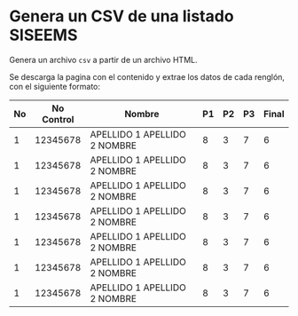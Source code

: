 # Genera un CSV de una listado SISEEMS

Genera un archivo `csv` a partir de un archivo HTML.

Se descarga la pagina con el contenido y extrae los datos de cada renglón, con el siguiente formato:

|No|No Control|Nombre|P1|P2|P3|Final|
|---|---|---|---|---|---|---|
|1|12345678|APELLIDO 1 APELLIDO 2 NOMBRE|8|3|7|6|
|1|12345678|APELLIDO 1 APELLIDO 2 NOMBRE|8|3|7|6|
|1|12345678|APELLIDO 1 APELLIDO 2 NOMBRE|8|3|7|6|
|1|12345678|APELLIDO 1 APELLIDO 2 NOMBRE|8|3|7|6|
|1|12345678|APELLIDO 1 APELLIDO 2 NOMBRE|8|3|7|6|
|1|12345678|APELLIDO 1 APELLIDO 2 NOMBRE|8|3|7|6|
|1|12345678|APELLIDO 1 APELLIDO 2 NOMBRE|8|3|7|6|